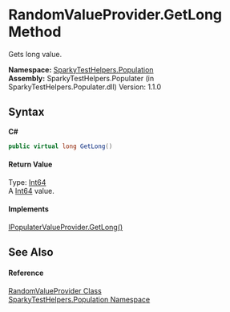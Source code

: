 # RandomValueProvider.GetLong Method 
 

Gets long value.

**Namespace:**&nbsp;<a href="N_SparkyTestHelpers_Population.md">SparkyTestHelpers.Population</a><br />**Assembly:**&nbsp;SparkyTestHelpers.Populater (in SparkyTestHelpers.Populater.dll) Version: 1.1.0

## Syntax

**C#**<br />
``` C#
public virtual long GetLong()
```


#### Return Value
Type: <a href="http://msdn2.microsoft.com/en-us/library/6yy583ek" target="_blank">Int64</a><br />A <a href="http://msdn2.microsoft.com/en-us/library/6yy583ek" target="_blank">Int64</a> value.

#### Implements
<a href="M_SparkyTestHelpers_Population_IPopulaterValueProvider_GetLong.md">IPopulaterValueProvider.GetLong()</a><br />

## See Also


#### Reference
<a href="T_SparkyTestHelpers_Population_RandomValueProvider.md">RandomValueProvider Class</a><br /><a href="N_SparkyTestHelpers_Population.md">SparkyTestHelpers.Population Namespace</a><br />